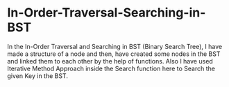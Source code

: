 # In-Order-Traversal-Searching-in-BST
In the In-Order Traversal and Searching in BST (Binary Search Tree), I have made a structure of a node and then,
have created some nodes in the BST and linked them to each other by the help of functions.
Also I have used Iterative Method Approach inside the Search function here to Search the given Key in the BST.
